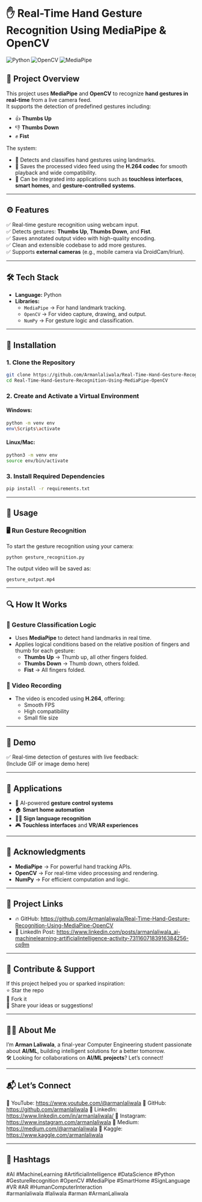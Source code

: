 # ✋ Real-Time Hand Gesture Recognition Using MediaPipe & OpenCV

![Python](https://img.shields.io/badge/Python-3.8%2B-blue) ![OpenCV](https://img.shields.io/badge/OpenCV-4.5%2B-green) ![MediaPipe](https://img.shields.io/badge/MediaPipe-0.9%2B-orange)

## 🚀 Project Overview

This project uses **MediaPipe** and **OpenCV** to recognize **hand gestures in real-time** from a live camera feed.  
It supports the detection of predefined gestures including:

- 👍 **Thumbs Up**
- 👎 **Thumbs Down**
- ✊ **Fist**

The system:
- 🎯 Detects and classifies hand gestures using landmarks.
- 🎥 Saves the processed video feed using the **H.264 codec** for smooth playback and wide compatibility.
- 🧠 Can be integrated into applications such as **touchless interfaces**, **smart homes**, and **gesture-controlled systems**.

---

## ⚙️ Features

✅ Real-time gesture recognition using webcam input.  
✅ Detects gestures: **Thumbs Up**, **Thumbs Down**, and **Fist**.  
✅ Saves annotated output video with high-quality encoding.  
✅ Clean and extensible codebase to add more gestures.  
✅ Supports **external cameras** (e.g., mobile camera via DroidCam/Iriun).

---

## 🛠️ Tech Stack

- **Language:** Python  
- **Libraries:**  
  - `MediaPipe` → For hand landmark tracking.  
  - `OpenCV` → For video capture, drawing, and output.  
  - `NumPy` → For gesture logic and classification.

---

## 📝 Installation

### 1. Clone the Repository

```bash
git clone https://github.com/Armanlaliwala/Real-Time-Hand-Gesture-Recognition-Using-MediaPipe-OpenCV.git
cd Real-Time-Hand-Gesture-Recognition-Using-MediaPipe-OpenCV
```

### 2. Create and Activate a Virtual Environment

#### Windows:

```bash
python -m venv env
env\Scripts\activate
```

#### Linux/Mac:

```bash
python3 -m venv env
source env/bin/activate
```

### 3. Install Required Dependencies

```bash
pip install -r requirements.txt
```

---

## 🚀 Usage

### 🖥️ Run Gesture Recognition

To start the gesture recognition using your camera:

```bash
python gesture_recognition.py
```

The output video will be saved as:

```
gesture_output.mp4
```

---

## 🔍 How It Works

### 🧠 Gesture Classification Logic

- Uses **MediaPipe** to detect hand landmarks in real time.
- Applies logical conditions based on the relative position of fingers and thumb for each gesture:
  - **Thumbs Up** → Thumb up, all other fingers folded.
  - **Thumbs Down** → Thumb down, others folded.
  - **Fist** → All fingers folded.

### 🎥 Video Recording

- The video is encoded using **H.264**, offering:
  - Smooth FPS  
  - High compatibility  
  - Small file size

---

## 📸 Demo

✅ Real-time detection of gestures with live feedback:  
(Include GIF or image demo here)

---

## 🙌 Applications

- 🤖 AI-powered **gesture control systems**  
- 🏠 **Smart home automation**  
- 🧏‍♂️ **Sign language recognition**  
- 🎮 **Touchless interfaces** and **VR/AR experiences**

---

## 🙏 Acknowledgments

- **MediaPipe** → For powerful hand tracking APIs.  
- **OpenCV** → For real-time video processing and rendering.  
- **NumPy** → For efficient computation and logic.

---

## 🔗 Project Links

- 🔥 GitHub: https://github.com/Armanlaliwala/Real-Time-Hand-Gesture-Recognition-Using-MediaPipe-OpenCV  
- 📢 LinkedIn Post: https://www.linkedin.com/posts/armanlaliwala_ai-machinelearning-artificialintelligence-activity-7311607183916384256-cp9m

---

## 🤝 Contribute & Support

If this project helped you or sparked inspiration:  
⭐ Star the repo  
🍴 Fork it  
💬 Share your ideas or suggestions!

---

## 👨‍💻 About Me

I’m **Arman Laliwala**, a final-year Computer Engineering student passionate about **AI/ML**, building intelligent solutions for a better tomorrow.  
🛠️ Looking for collaborations on **AI/ML projects**? Let’s connect!

---

## 📬 Let’s Connect

🔗 YouTube: https://www.youtube.com/@armanlaliwala
🔗 GitHub: https://github.com/armanlaliwala
🔗 LinkedIn: https://www.linkedin.com/in/armanlaliwala/
🔗 Instagram: https://www.instagram.com/armanlaliwala
🔗 Medium: https://medium.com/@armanlaliwala
🔗 Kaggle: https://www.kaggle.com/armanlaliwala

---

## 📢 Hashtags

#AI #MachineLearning #ArtificialIntelligence #DataScience #Python #GestureRecognition #OpenCV #MediaPipe #SmartHome #SignLanguage #VR #AR #HumanComputerInteraction  
#armanlaliwala #laliwala #arman #ArmanLaliwala
